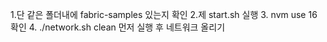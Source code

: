 1.단 같은 폴더내에 fabric-samples 있는지 확인
2.제 start.sh 실행
3. nvm use 16 확인
4. ./network.sh clean 먼저 실행 후 네트워크 올리기
